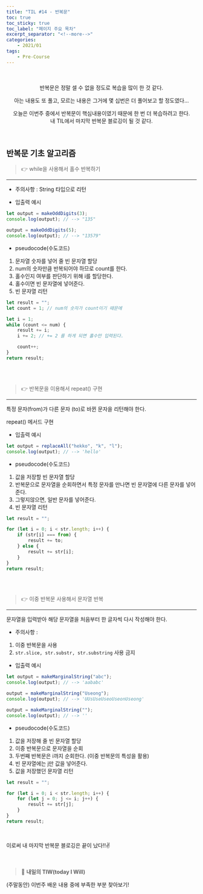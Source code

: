 ```yaml
---
title: "TIL #14 - 반복문"
toc: true
toc_sticky: true
toc_label: "페이지 주요 목차"
excerpt_separator: "<!--more-->"
categories:
    - 2021/01
tags:
    - Pre-Course
---
```


<br/>
<br/>
<center>
반복문은 정말 셀 수 없을 정도로 복습을 많이 한 것 같다.<br/>

아는 내용도 또 풀고, 모르는 내용은 그거에 몇 십번은 더 풀어보고 할 정도였다...<br/>

오늘은 이번주 중에서 반복문이 핵심내용이였기 때문에 한 번 더 복습하려고 한다.<br/> 내 TIL에서 마지막 반복문 블로깅이 될 것 같다.

</center>

<br/>

## 반복문 기초 알고리즘

>:point_right: while을 사용해서 홀수 반복하기
---

-   주의사항 : String 타입으로 리턴

-   입출력 예시

```js
let output = makeOddDigits(3);
console.log(output); // --> "135"

output = makeOddDigits(5);
console.log(output); // --> "13579"
```

-   pseudocode(수도코드)

1. 문자열 숫자를 넣어 줄 빈 문자열 할당
2. num의 숫자만큼 반복되어야 하므로 count를 한다.
3. 홀수인지 여부를 판단하기 위해 i를 할당한다.
4. 홀수이면 빈 문자열에 넣어준다.
5. 빈 문자열 리턴

```js
let result = "";
let count = 1; // num의 숫자가 count이기 때문에

let i = 1;
while (count <= num) {
    result += i;
    i += 2; // += 2 를 하게 되면 홀수만 입력된다.

    count++;
}
return result;
```

<br/>
<br/>

>:point_right: 반복문을 이용해서 repeat() 구현
---

특정 문자(from)가 다른 문자 (to)로 바뀐 문자을 리턴해야 한다.

repeat() 메서드 구현

-   입출력 예시

```js
let output = replaceAll("hekko", "k", "l");
console.log(output); // --> 'hello'
```

-   pseudocode(수도코드)

1. 값을 저장할 빈 문자열 할당
2. 반복문으로 문자열을 순회하면서 특정 문자를 만나면 빈 문자열에 다른 문자를 넣어준다.
3. 그렇지않으면, 일반 문자를 넣어준다.
4. 빈 문자열 리턴

```js
let result = "";

for (let i = 0; i < str.length; i++) {
    if (str[i] === from) {
        result += to;
    } else {
        result += str[i];
    }
}
return result;
```

<br/>
<br/>

>:point_right: 이중 반복문 사용해서 문자열 반복
---

문자열을 입력받아 해당 문자열을 처음부터 한 글자씩 다시 작성해야 한다.

-   주의사항 :

1. 이중 반복문을 사용
2. `str.slice, str.substr, str.substring` 사용 금지

-   입출력 예시

```js
let output = makeMarginalString("abc");
console.log(output); // --> 'aababc'

output = makeMarginalString("Useong");
console.log(output); // --> 'UUsUseUseoUseonUseong'

output = makeMarginalString("");
console.log(output); // --> ''
```

-   pseudocode(수도코드)

1. 값을 저장해 줄 빈 문자열 할당
2. 이중 반복문으로 문자열을 순회
3. 두번째 반복문은 i까지 순회한다. (이중 반복문의 특성을 활용)
4. 빈 문자열에는 j만 값을 넣어준다.
5. 값을 저장했던 문자열 리턴

```js
let result = "";

for (let i = 0; i < str.length; i++) {
    for (let j = 0; j <= i; j++) {
        result += str[j];
    }
}
return result;
```

<br/>

이로써 내 마지막 반복문 블로깅은 끝이 났다!!:v:

<br/>

> :punch: **내일의 TIW(today I Will)**

(주말동안) 이번주 배운 내용 중에 부족한 부분 찾아보기!
